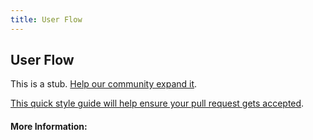 ```yaml
---
title: User Flow
---
```


## User Flow

This is a stub. [Help our community expand it](https://github.com/freeCodeCamp/guide-articles/tree/master/articles/User-Experience-Design/User-Flow/index.md).

[This quick style guide will help ensure your pull request gets accepted](https://github.com/freeCodeCamp/guide-articles/blob/master/README.md).

<!-- The article goes here, in GitHub-flavored Markdown. Feel free to add YouTube videos, images, and CodePen/JSBin embeds  -->

#### More Information:
<!-- Please add any articles you think might be helpful to read before writing the article -->


